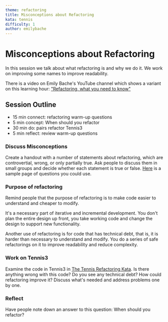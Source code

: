 ```yaml
---
theme: refactoring
title: Misconceptions about Refactoring
kata: tennis
difficulty: 1
author: emilybache
---
```



# Misconceptions about Refactoring

In this session we talk about what refactoring is and why we do it. We work on improving some names to improve readability.

There is a video on Emily Bache's YouTube channel which shows a variant on this learning hour: ["Refactoring, what you need to know"](https://youtu.be/K7xSsNpeM8I)

## Session Outline

* 15 min connect: refactoring warm-up questions   
* 5 min concept: When should you refactor
* 30 min do: pairs refactor Tennis3
* 5 min reflect: review warm-up questions


### Discuss Misconceptions
Create a handout with a number of statements about refactoring, which are controvertial, wrong, or only partially true. Ask people to discuss them in small groups and decide whether each statement is true or false. [Here](/exercises/warm_up_questions/refactoring_warm_up_questions.html) is a sample page of questions you could use.

### Purpose of refactoring
Remind people that the purpose of refactoring is to make code easier to understand and cheaper to modify. 

It's a necessary part of iterative and incremental development. You don't plan the entire design up front, you take working code and change the design to support new functionality. 

Another use of refactoring is for code that has technical debt, that is, it is harder than necessary to understand and modify. You do a series of safe refactorings on it to improve readability and reduce complexity.

### Work on Tennis3
Examine the code in Tennis3 in [The Tennis Refactoring Kata](https://github.com/emilybache/Tennis-Refactoring-Kata). Is there anything wrong with this code? Do you see any technical debt? How could refactoring improve it? Discuss what's needed and address problems one by one.

### Reflect
Have people note down an answer to this question: When should you refactor?
